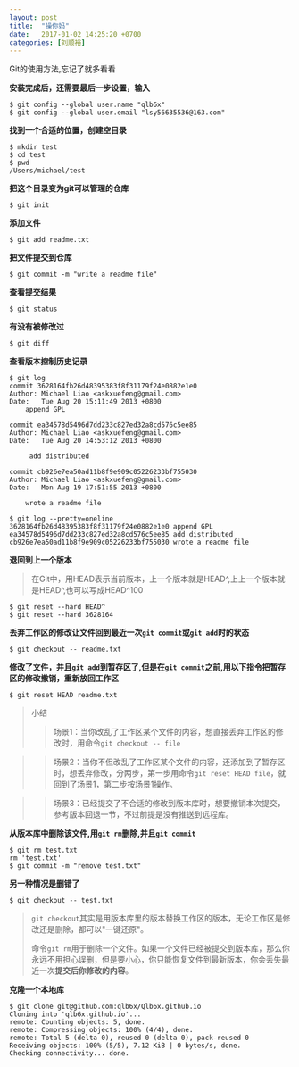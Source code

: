 ```yaml
---
layout: post
title:  "操你妈"
date:   2017-01-02 14:25:20 +0700
categories: [刘顺裕]
---
```


Git的使用方法,忘记了就多看看

**安装完成后，还需要最后一步设置，输入**

```
$ git config --global user.name "qlb6x"
$ git config --global user.email "lsy56635536@163.com"
```

**找到一个合适的位置，创建空目录**

```    
$ mkdir test
$ cd test
$ pwd
/Users/michael/test
```

**把这个目录变为git可以管理的仓库**

```
$ git init
```

**添加文件**

```
$ git add readme.txt
```

**把文件提交到仓库**

```
$ git commit -m "write a readme file"
```

**查看提交结果**

```
$ git status
```

**有没有被修改过**
		
```
$ git diff
```

**查看版本控制历史记录**

```
$ git log
commit 3628164fb26d48395383f8f31179f24e0882e1e0
Author: Michael Liao <askxuefeng@gmail.com>
Date:   Tue Aug 20 15:11:49 2013 +0800
    append GPL
		
commit ea34578d5496d7dd233c827ed32a8cd576c5ee85
Author: Michael Liao <askxuefeng@gmail.com>
Date:   Tue Aug 20 14:53:12 2013 +0800
		
	 add distributed
		
commit cb926e7ea50ad11b8f9e909c05226233bf755030
Author: Michael Liao <askxuefeng@gmail.com>
Date:   Mon Aug 19 17:51:55 2013 +0800
		
	wrote a readme file
			
$ git log --pretty=oneline
3628164fb26d48395383f8f31179f24e0882e1e0 append GPL
ea34578d5496d7dd233c827ed32a8cd576c5ee85 add distributed
cb926e7ea50ad11b8f9e909c05226233bf755030 wrote a readme file
```

**退回到上一个版本**

>在Git中，用HEAD表示当前版本，上一个版本就是HEAD^,上上一个版本就是HEAD^,也可以写成HEAD^100

```
$ git reset --hard HEAD^
$ git reset --hard 3628164
```

**丢弃工作区的修改让文件回到最近一次`git commit`或`git add`时的状态**

```
$ git checkout -- readme.txt
```

**修改了文件，并且`git add`到暂存区了,但是在`git commit`之前,用以下指令把暂存区的修改撤销，重新放回工作区**

```
$ git reset HEAD readme.txt 
```

>小结
>>场景1：当你改乱了工作区某个文件的内容，想直接丢弃工作区的修改时，用命令`git checkout -- file`

>>场景2：当你不但改乱了工作区某个文件的内容，还添加到了暂存区时，想丢弃修改，分两步，第一步用命令`git reset HEAD file`，就回到了场景1，第二步按场景1操作。

>>场景3：已经提交了不合适的修改到版本库时，想要撤销本次提交，参考版本回退一节，不过前提是没有推送到远程库。

**从版本库中删除该文件,用`git rm`删除,并且`git commit`**

```
$ git rm test.txt
rm 'test.txt'
$ git commit -m "remove test.txt"
```

**另一种情况是删错了**

```
$ git checkout -- test.txt
```

>`git checkout`其实是用版本库里的版本替换工作区的版本，无论工作区是修改还是删除，都可以"一键还原"。
>
>命令`git rm`用于删除一个文件。如果一个文件已经被提交到版本库，那么你永远不用担心误删，但是要小心，你只能恢复文件到最新版本，你会丢失最近一次**提交后你修改的内容**。

**克隆一个本地库**

```
$ git clone git@github.com:qlb6x/Qlb6x.github.io
Cloning into 'qlb6x.github.io'...
remote: Counting objects: 5, done.
remote: Compressing objects: 100% (4/4), done.
remote: Total 5 (delta 0), reused 0 (delta 0), pack-reused 0
Receiving objects: 100% (5/5), 7.12 KiB | 0 bytes/s, done.
Checking connectivity... done.
```



